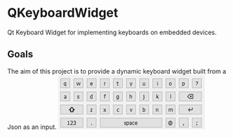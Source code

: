 # QKeyboardWidget
Qt Keyboard Widget for implementing keyboards on embedded devices.

## Goals
The aim of this project is to provide a dynamic keyboard widget built from a Json as an input.
![Keyboard Demo](Example/Images/Keyboard.gif)